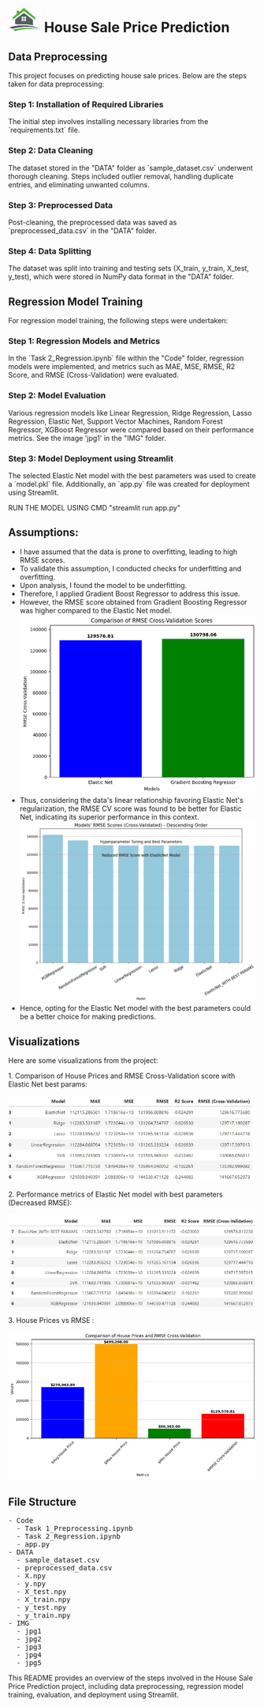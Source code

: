 <!DOCTYPE html>
<html>
<head>
</head>
<body>

<h1><img src="IMG/logo.png" alt="House Logo" height="50"> House Sale Price Prediction</h1>

<h2>Data Preprocessing</h2>
<p>
  This project focuses on predicting house sale prices. Below are the steps taken for data preprocessing:
</p>

<h3>Step 1: Installation of Required Libraries</h3>
<p>
  The initial step involves installing necessary libraries from the `requirements.txt` file.
</p>

<h3>Step 2: Data Cleaning</h3>
<p>
  The dataset stored in the "DATA" folder as `sample_dataset.csv` underwent thorough cleaning. Steps included outlier removal, handling duplicate entries, and eliminating unwanted columns.
</p>

<h3>Step 3: Preprocessed Data</h3>
<p>
  Post-cleaning, the preprocessed data was saved as `preprocessed_data.csv` in the "DATA" folder.
</p>

<h3>Step 4: Data Splitting</h3>
<p>
  The dataset was split into training and testing sets (X_train, y_train, X_test, y_test), which were stored in NumPy data format in the "DATA" folder.
</p>


<h2>Regression Model Training</h2>
<p>
  For regression model training, the following steps were undertaken:
</p>

<h3>Step 1: Regression Models and Metrics</h3>
<p>
  In the `Task 2_Regression.ipynb` file within the "Code" folder, regression models were implemented, and metrics such as MAE, MSE, RMSE, R2 Score, and RMSE (Cross-Validation) were evaluated.
</p>

<h3>Step 2: Model Evaluation</h3>
<p>
  Various regression models like Linear Regression, Ridge Regression, Lasso Regression, Elastic Net, Support Vector Machines, Random Forest Regressor, XGBoost Regressor were compared based on their performance metrics. See the image 'jpg1' in the "IMG" folder.
</p>

<h3>Step 3: Model Deployment using Streamlit</h3>
<p>
  The selected Elastic Net model with the best parameters was used to create a `model.pkl` file. Additionally, an `app.py` file was created for deployment using Streamlit.
</p>
<p> RUN THE MODEL USING CMD "streamlit run app.py"
</p>
<p>
  <h2>Assumptions:</h2>
  <ul>
    <li>I have assumed that the data is prone to overfitting, leading to high RMSE scores.</li>
    <li>To validate this assumption, I conducted checks for underfitting and overfitting.</li>
    <li>Upon analysis, I found the model to be underfitting.</li>
    <li>Therefore, I applied Gradient Boost Regressor to address this issue.</li>
    <li>However, the RMSE score obtained from Gradient Boosting Regressor was higher compared to the Elastic Net model. <img src="IMG/jpg4.jpg" alt="Visualization 4"></li>
    <li>Thus, considering the data's linear relationship favoring Elastic Net's regularization, the RMSE CV score was found to be better for Elastic Net, indicating its superior performance in this context.</li>
    <img src="IMG/jpg3.jpg" alt="Visualization 3">
    <li>Hence, opting for the Elastic Net model with the best parameters could be a better choice for making predictions.</li>

  </ul>
</p>


<h2>Visualizations</h2>
<p>Here are some visualizations from the project:</p>

<p>1. Comparison of House Prices and RMSE Cross-Validation score with Elastic Net best params:</p>
<img src="IMG/jpg1.jpg" alt="Visualization 1">

<p>2. Performance metrics of Elastic Net model with best parameters (Decreased RMSE):</p>
<img src="IMG/jpg2.jpg" alt="Visualization 2">

<p>3. House Prices vs RMSE :</p>
<img src="IMG/jpg5.jpg" alt="Visualization 5">

<h2>File Structure</h2>

<pre>
- Code
  - Task 1_Preprocessing.ipynb
  - Task 2_Regression.ipynb
  - app.py
- DATA
  - sample_dataset.csv
  - preprocessed_data.csv
  - X.npy
  - y.npy
  - X_test.npy
  - X_train.npy
  - y_test.npy
  - y_train.npy
- IMG
  - jpg1
  - jpg2
  - jpg3
  - jpg4
  - jpg5
</pre>

<p>
  This README provides an overview of the steps involved in the House Sale Price Prediction project, including data preprocessing, regression model training, evaluation, and deployment using Streamlit.
</p>
</body>
</html>
